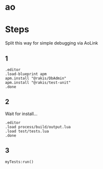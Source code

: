 # ao
# Steps
Split this way for simple debugging via AoLink
###
## 1
```
.editor
.load-blueprint apm
apm.install "@rakis/DbAdmin"
apm.install "@rakis/test-unit"
.done
```
## 2
Wait for install...
```
.editor
.load process/build/output.lua
.load test/tests.lua
.done
```
## 3
`myTests:run()`